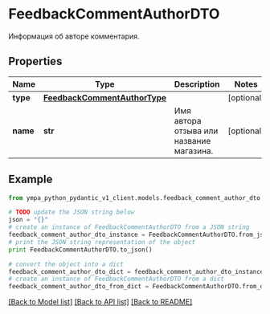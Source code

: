 # FeedbackCommentAuthorDTO

Информация об авторе комментария.

## Properties
Name | Type | Description | Notes
------------ | ------------- | ------------- | -------------
**type** | [**FeedbackCommentAuthorType**](FeedbackCommentAuthorType.md) |  | [optional] 
**name** | **str** | Имя автора отзыва или название магазина. | [optional] 

## Example

```python
from ympa_python_pydantic_v1_client.models.feedback_comment_author_dto import FeedbackCommentAuthorDTO

# TODO update the JSON string below
json = "{}"
# create an instance of FeedbackCommentAuthorDTO from a JSON string
feedback_comment_author_dto_instance = FeedbackCommentAuthorDTO.from_json(json)
# print the JSON string representation of the object
print FeedbackCommentAuthorDTO.to_json()

# convert the object into a dict
feedback_comment_author_dto_dict = feedback_comment_author_dto_instance.to_dict()
# create an instance of FeedbackCommentAuthorDTO from a dict
feedback_comment_author_dto_from_dict = FeedbackCommentAuthorDTO.from_dict(feedback_comment_author_dto_dict)
```
[[Back to Model list]](../README.md#documentation-for-models) [[Back to API list]](../README.md#documentation-for-api-endpoints) [[Back to README]](../README.md)


